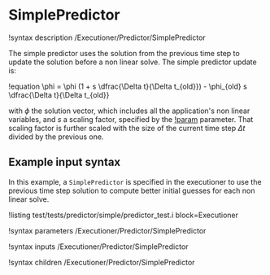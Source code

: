 # SimplePredictor

!syntax description /Executioner/Predictor/SimplePredictor

The simple predictor uses the solution from the previous time step to update the solution
before a non linear solve.
The simple predictor update is:

!equation
\phi = \phi (1 + s \dfrac{\Delta t}{\Delta t_{old}}) - \phi_{old} s \dfrac{\Delta t}{\Delta t_{old}}

with $\phi$ the solution vector, which includes all the application's non linear variables,
and $s$ a scaling factor, specified by the [!param](/Executioner/Predictor/SimplePredictor/scale)
parameter. That scaling factor is further scaled with the size of the current time step $\Delta t$
divided by the previous one.

## Example input syntax

In this example, a `SimplePredictor` is specified in the executioner to use the previous
time step solution to compute better initial guesses for each non linear solve.

!listing test/tests/predictor/simple/predictor_test.i block=Executioner

!syntax parameters /Executioner/Predictor/SimplePredictor

!syntax inputs /Executioner/Predictor/SimplePredictor

!syntax children /Executioner/Predictor/SimplePredictor
